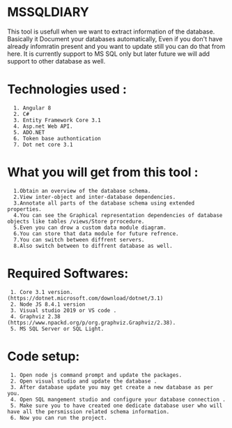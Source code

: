 # MSSQLDIARY
 
 This tool is usefull when we want to extract information of the database. 
 Basically it Document your databases automatically, Even if you don't have already infomratin present and you want to update still you can do that from here. 
 It is currently support to MS SQL only but later future we will add support to other database as well.

# Technologies used : 
      1. Angular 8 
      2. C#
      3. Entity Framework Core 3.1
      4. Asp.net Web API. 
      5. ADO.NET 
      6. Token base authontication
      7. Dot net core 3.1 
      
 
# What you will get from this tool : 
      1.Obtain an overview of the database schema.
      2.View inter-object and inter-database dependencies.
      3.Annotate all parts of the database schema using extended properties.
      4.You can see the Graphical representation dependencies of database objects like tables /views/Store prrocedure. 
      5.Even you can drow a custom data module diagram. 
      6.You can store that data module for future refrence.
      7.You can switch between diffrent servers. 
      8.Also switch between to diffrent database as well. 

# Required Softwares: 
     1. Core 3.1 version.(https://dotnet.microsoft.com/download/dotnet/3.1)
     2. Node JS 8.4.1 version
     3. Visual studio 2019 or VS code . 
     4. Graphviz 2.38 (https://www.npackd.org/p/org.graphviz.Graphviz/2.38).
     5. MS SQL Server or SQL Light.

# Code setup: 
     1. Open node js command prompt and update the packages. 
     2. Open visual studio and update the database .
     3. After database update you may get create a new database as per you.
     4. Open SQL mangement studio and configure your database connection . 
     5. Make sure you to have created one dedicate database user who will have all the persmission related schema information.
     6. Now you can run the project.
